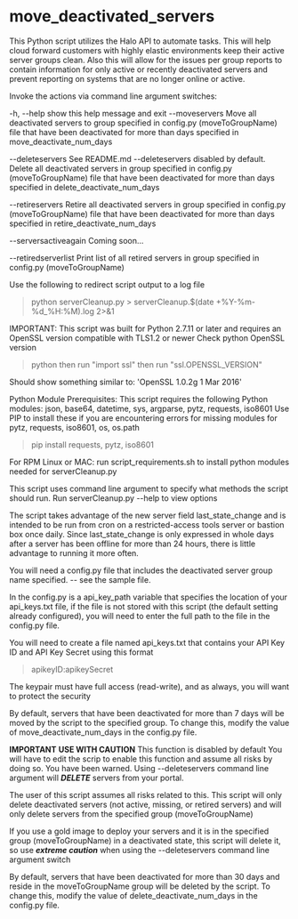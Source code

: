 # move_deactivated_servers

This Python script utilizes the Halo API to automate tasks.
This will help cloud forward customers with highly elastic environments
keep their active server groups clean. Also this will allow for the issues
per group reports to contain information for only active or recently
deactivated servers and prevent reporting on systems that are no longer
online or active.

Invoke the actions via command line argument switches:

-h, --help            show this help message and exit
--moveservers         Move all deactivated servers to group specified in
                      config.py (moveToGroupName) file that have been
                      deactivated for more than days specified in
                      move_deactivate_num_days

--deleteservers       See README.md --deleteservers disabled by default.
                      Delete all deactivated servers in group specified in
                      config.py (moveToGroupName) file that have been
                      deactivated for more than days specified in
                      delete_deactivate_num_days

--retireservers       Retire all deactivated servers in group specified in
                      config.py (moveToGroupName) file that have been
                      deactivated for more than days specified in
                      retire_deactivate_num_days

--serversactiveagain  Coming soon...

--retiredserverlist   Print list of all retired servers in group specified
                      in config.py (moveToGroupName)

Use the following to redirect script output to a log file
>python serverCleanup.py >  serverCleanup.$(date +%Y-%m-%d_%H:%M).log 2>&1

IMPORTANT:
This script was built for Python 2.7.11 or later and requires an OpenSSL
version compatible with TLS1.2 or newer
Check python OpenSSL version

  >python
  then run "import ssl"
  then run "ssl.OPENSSL_VERSION"

Should show something similar to:
'OpenSSL 1.0.2g  1 Mar 2016'


Python Module Prerequisites:
This script requires the following Python modules:
json, base64, datetime, sys, argparse, pytz, requests, iso8601
Use PIP to install these if you are encountering errors for missing modules
for pytz, requests, iso8601, os, os.path
   > pip install requests, pytz, iso8601

For RPM Linux or MAC: run script_requirements.sh to install python modules needed for serverCleanup.py

This script uses command line argument to specify what methods the script should run.
Run serverCleanup.py --help to view options

The script takes advantage of the new server field last_state_change and
is intended to be run from cron on a restricted-access tools server or
bastion box once daily.  Since last_state_change is only expressed in whole
days after a server has been offline for more than 24 hours, there is little
advantage to running it more often.

You will need a config.py file that includes the deactivated server group name
specified. -- see the sample file.

In the config.py is a api_key_path variable that specifies the location of your api_keys.txt file, if the file is not stored with this script (the default setting already configured), you will need to enter the full path to the file in the config.py file.

You will need to create a file named api_keys.txt that contains your API Key ID and API Key Secret using this format
> apikeyID:apikeySecret

The keypair must have full access (read-write), and as always, you will want to
protect the security

By default, servers that have been deactivated for more than 7 days will be
moved by the script to the specified group. To change this, modify the value
of move_deactivate_num_days in the config.py file.

******IMPORTANT******
******USE WITH CAUTION******
This function is disabled by default
You will have to edit the scrip to enable this function and assume all risks by doing so.
You have been warned.
Using --deleteservers command line argument will ***DELETE*** servers from your portal.

The user of this script assumes all risks related to this. This script will only
delete deactivated servers (not active, missing, or retired servers) and will
only delete servers from the specified group (moveToGroupName)

If you use a gold image to deploy your servers and it is in the specified
group (moveToGroupName) in a deactivated state, this script will delete it,
so use ***extreme caution*** when using the --deleteservers command line
argument switch

By default, servers that have been deactivated for more than 30 days and reside
in the moveToGroupName group will be deleted by the script.
To change this, modify the value of delete_deactivate_num_days in the
config.py file.
